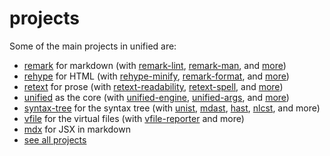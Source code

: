 # projects

Some of the main projects in unified are:

*   [remark](https://github.com/remarkjs/remark) for markdown
    (with [remark-lint](https://github.com/remarkjs/remark-lint),
    [remark-man](https://github.com/remarkjs/remark-man), and
    [more](https://github.com/remarkjs/awesome))
*   [rehype](https://github.com/rehypejs/rehype) for HTML
    (with [rehype-minify](https://github.com/rehypejs/rehype-minify),
    [remark-format](https://github.com/rehypejs/rehype-format), and
    [more](https://github.com/rehypejs/rehype/awesome))
*   [retext](https://github.com/retextjs/retext) for prose
    (with [retext-readability](https://github.com/retextjs/retext-readability),
    [retext-spell](https://github.com/retextjs/retext-spell), and
    [more](https://github.com/retextjs/awesome))
*   [unified](https://github.com/unifiedjs/unified) as the core
    (with [unified-engine](https://github.com/unifiedjs/unified-engine),
    [unified-args](https://github.com/unifiedjs/unified-args), and
    [more](https://github.com/unifiedjs/awesome))
*   [syntax-tree](https://github.com/syntax-tree) for the syntax tree
    (with [unist](https://github.com/syntax-tree/unist),
    [mdast](https://github.com/syntax-tree/mdast),
    [hast](https://github.com/syntax-tree/hast),
    [nlcst](https://github.com/syntax-tree/nlcst),
    and more)
*   [vfile](https://github.com/vfile/vfile) for the virtual files
    (with [vfile-reporter](https://github.com/vfile/vfile-reporter) and more)
*   [mdx](https://github.com/mdx-js/mdx) for JSX in markdown
*   [see all projects](https://github.com/search?q=user%3Aunifiedjs+user%3Avfile+user%3Asyntax-tree+user%3Aretextjs+user%3Arehypejs+user%3Aremarkjs+user%3Amicromark+user%3Amdx-js&type=Repositories)
